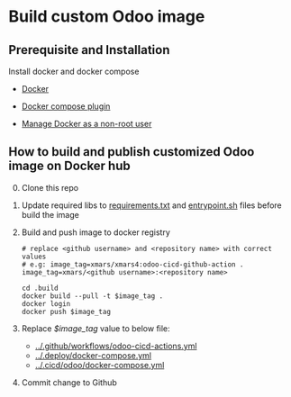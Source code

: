 # Build custom Odoo image

## Prerequisite and Installation

Install docker and docker compose

- [Docker](https://docs.docker.com/engine/install/)

- [Docker compose plugin](https://docs.docker.com/compose/install/linux/)

- [Manage Docker as a non-root user](https://docs.docker.com/engine/install/linux-postinstall/)

## How to build and publish customized Odoo image on Docker hub

0. Clone this repo

1. Update required libs to [requirements.txt](requirements.txt) and [entrypoint.sh](entrypoint.sh) files before build the image

2. Build and push image to docker registry

    ```shell
    # replace <github username> and <repository name> with correct values
    # e.g: image_tag=xmars/xmars4:odoo-cicd-github-action .
    image_tag=xmars/<github username>:<repository name>
    
    cd .build
    docker build --pull -t $image_tag .
    docker login
    docker push $image_tag
    ```

3. Replace *$image_tag* value to below file:

    - [../.github/workflows/odoo-cicd-actions.yml](../.github/workflows/odoo-cicd-actions.yml#L8)
    - [../.deploy/docker-compose.yml](../.deploy/docker-compose.yml#L21)
    - [../.cicd/odoo/docker-compose.yml](../.cicd/odoo/docker-compose.yml#L16)

4. Commit change to Github
